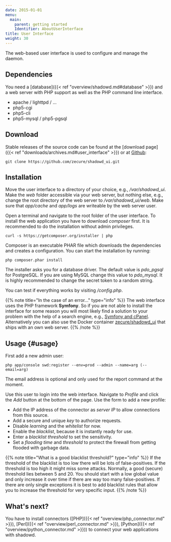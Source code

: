 ```yaml
---
date: 2015-01-01
menu:
  main:
    parent: getting started
    Identifier: AboutUserInterface
title: User Interface
weight: 30
---
```


The web-based user interface is used to configure and manage the daemon.

## Dependencies

You need a [database]({{< ref "overview/shadowd.md#database" >}}) and a web server with PHP support as well as the PHP command line interface.

 * apache / lighttpd / ...
 * php5-cgi
 * php5-cli
 * php5-mysql / php5-pgsql

## Download

Stable releases of the source code can be found at the [download page]({{< ref "downloads/archives.md#user_interface" >}}) or at <a target="_blank" href="https://github.com/zecure/shadowd_ui">Github</a>:

    git clone https://github.com/zecure/shadowd_ui.git

## Installation

Move the user interface to a directory of your choice, e.g., */var/shadowd_ui*.
Make the *web* folder accessible via your web server, but nothing else, e.g., change the root directory of the web server to */var/shadowd_ui/web*.
Make sure that *app/cache* and *app/logs* are writeable by the web server user.

Open a terminal and navigate to the root folder of the user interface.
To install the web application you have to download *composer* first.
It is recommended to do the installation without admin privileges.

    curl -s https://getcomposer.org/installer | php

Composer is an executable PHAR file which downloads the dependencies and creates a configuration.
You can start the installation by running:

    php composer.phar install

The installer asks you for a database driver.
The default value is *pdo_pgsql* for PostgreSQL.
If you are using MySQL change this value to *pdo_mysql*.
It is highly recommended to change the secret token to a random string.

You can test if everything works by visiting */config.php*.

{{% note title="In the case of an error..." type="info" %}}
The web interface uses the PHP framework **Symfony**.
So if you are not able to install the interface for some reason you will most likely find a solution to your problem with the help of a search engine, e.g., <a href="https://duckduckgo.com/?q=symfony+cpanel" target="_blank">Symfony and cPanel</a>.
Alternatively you can also use the Docker container <a href="https://registry.hub.docker.com/u/zecure/shadowd_ui/" target="_blank">zecure/shadowd_ui</a> that ships with an own web server.
{{% /note %}}

## Usage {#usage}

First add a new admin user:

    php app/console swd:register --env=prod --admin --name=arg (--email=arg)

The email address is optional and only used for the report command at the moment.

Use this user to login into the web interface.
Navigate to *Profile* and click the *Add* button at the bottom of the page.
Use the form to add a new profile:

 * Add the IP address of the connector as *server IP* to allow connections from this source.
 * Add a secure and unique *key* to authorize requests.
 * Disable *learning* and the *whitelist* for now.
 * Enable the *blacklist*, because it is instantly ready for use.
 * Enter a *blacklist threshold* to set the sensitivity.
 * Set a *flooding time* and *threshold* to protect the firewall from getting flooded with garbage data.

{{% note title="What is a good blacklist threshold?" type="info" %}}
If the threshold of the blacklist is too low there will be lots of false-positives.
If the threshold is too high it might miss some attacks.
Normally, a good (secure) threshold lies between 5 and 20.
You should start with a low global value and only increase it over time if there are way too many false-positives.
If there are only single exceptions it is best to add blacklist rules that allow you to increase the threshold for very specific input.
{{% /note %}}

## What's next?

You have to install connectors ([PHP]({{< ref "overview/php_connector.md" >}}), [Perl]({{< ref "overview/perl_connector.md" >}}), [Python]({{< ref "overview/python_connector.md" >}})) to connect your web applications with shadowd.
